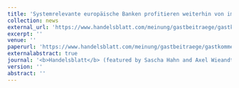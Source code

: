 ```yaml
---
title: 'Systemrelevante europäische Banken profitieren weiterhin von impliziten Staatsgarantien'
collection: news
external_url: 'https://www.handelsblatt.com/meinung/gastbeitraege/gastkommentar-systemrelevante-europaeische-banken-profitieren-weiterhin-von-impliziten-staatsgarantien/26168036.html?ticket=ST-5254302-XOcfpeLJvQMbbkhnxLs5-ap4'
excerpt: ''
venue: ''
paperurl: 'https://www.handelsblatt.com/meinung/gastbeitraege/gastkommentar-systemrelevante-europaeische-banken-profitieren-weiterhin-von-impliziten-staatsgarantien/26168036.html?ticket=ST-5254302-XOcfpeLJvQMbbkhnxLs5-ap4'
externalabstract: true
journal: '<b>Handelsblatt</b> (featured by Sascha Hahn and Axel Wieandt)'
version: ''
abstract: ''
---
```


